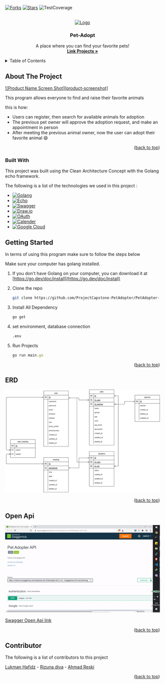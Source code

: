 <div id="top"></div>



<!-- PROJECT SHIELDS -->
<!--
*** https://www.markdownguide.org/basic-syntax/#reference-style-links
-->
[![Forks][forks-shield]][Forks-url]
[![Stars][Stars-shield]][Stars-url]
![TestCoverage](https://img.shields.io/badge/Test_Coverage-100%25-green)


<!-- PROJECT LOGO -->
<br />
<div align="center">
  <a href="https://github.com/othneildrew/Pet-Adopt">
    <img src="images/logo.png" alt="Logo" width="80" height="80">
  </a>

  <h3 align="center">Pet-Adopt</h3>

  <p align="center">
    A place where you can find your favorite pets!
    <br />
    <a href="https://github.com/ProjectCapstone-PetAdopter/PetAdopter-Backend"><strong>Link Projects »</strong></a>
    <br />
  </p>
</div>



<!-- TABLE OF CONTENTS -->
<details>
  <summary>Table of Contents</summary>
  <ol>
    <li>
      <a href="#about-the-project">About The Project</a>
      <ul>
        <li><a href="#built-with">Built With</a></li>
      </ul>
    </li>
    <li>
      <a href="#getting-started">Getting Started</a>
      <ul>
        <li><a href="#prerequisites">Prerequisites</a></li>
      </ul>
    </li>
    <li><a href="#erd">ERD</a></li>
    <li><a href="#open-api">Open Api</a></li>
    <li><a href="#contributor">Contributor</a></li>
  </ol>
</details>



<!-- ABOUT THE PROJECT -->
## About The Project

[![Product Name Screen Shot][product-screenshot]](https://example.com)

This program allows everyone to find and raise their favorite animals

this is how:
* Users can register, then search for available animals for adoption
* The previous pet owner will approve the adoption request, and make an appointment in person
* After meeting the previous animal owner, now the user can adopt their favorite animal :smile:

<p align="right">(<a href="#top">back to top</a>)</p>



### Built With

This project was built using the Clean Architecture Concept with the Golang echo framework.

The following is a list of the technologies we used in this project :

* [![Golang]][Golang-url]
* [![Echo]][Echo-url]
* [![Swagger]][Swagger-url]
* [![Draw.io]][Draw-url]
* [![OAuth]][OAuth-url]
* [![Calender]][Calender-url]
* [![Google Cloud]][cgp-url]


<!-- GETTING STARTED -->
## Getting Started
In terms of using this program make sure to follow the steps below

Make sure your computer has golang installed.

1. If you don't have Golang on your computer, you can download it at [https://go.dev/doc/install](https://go.dev/doc/install)

2. Clone the repo
   ```sh
   git clone https://github.com/ProjectCapstone-PetAdopter/PetAdopter-Backend.git
   ```

3. Install All Dependency
   ```sh
   go get
   ```

3. set environment, database connection
   ```sh
   .env
   ```

4. Run Projects
   ```js
   go run main.go
   ```

<p align="right">(<a href="#top">back to top</a>)</p>

<!-- ROADMAP -->
## ERD
<img src="readme/erd.jpg" alt="erd">

<p align="right">(<a href="#top">back to top</a>)</p>

## Open Api
<img src="readme/swagger.gif" >

[Swagger Open Api link](https://app.swaggerhub.com/apis-docs/Capstone-tim1/PetAdopter-tim1/1.0.0)

 


<p align="right">(<a href="#top">back to top</a>)</p>

<!-- CONTRIBUTING -->
## Contributor


The following is a list of contributors to this project

[Lukman Hafidz](https://github.com/lukmanhafidz) - [Rizuna diva](https://github.com/rizunadiva) - [Ahmad Reski](https://github.com/reski-id)



<p align="right">(<a href="#top">back to top</a>)</p>



<!-- MARKDOWN LINKS & IMAGES -->
<!-- https://www.markdownguide.org/basic-syntax/#reference-style-links -->

[forks-shield]: 	https://img.shields.io/github/forks/ProjectCapstone-PetAdopter/PetAdopter-Backend

[Forks-url]: https://google.com
[Stars-url]: https://google.com

[Stars-shield]: 	https://img.shields.io/github/stars/ProjectCapstone-PetAdopter/PetAdopter-Backend

[Golang]: https://img.shields.io/badge/Golang-Golang-9cf
[Golang-url]: https://go.dev/

[Echo]: https://img.shields.io/badge/Golang-Echo-9cf
[Echo-url]: https://echo.labstack.com/

[Swagger]: https://img.shields.io/badge/SwaggerHub-OpenApi-success
[Swagger-url]: https://app.swaggerhub.com/apis-docs/Capstone-tim1/PetAdopter-tim1/1.0.0

[Draw.io]: https://img.shields.io/badge/Draw.io-ERD-red
[Draw-url]: https://github.com/ProjectCapstone-PetAdopter/PetAdopter-Backend/tree/readme#erd

[OAuth]: https://img.shields.io/badge/OAuth-Google-informational
[OAuth-url]: https://google.com

[Calender]: https://img.shields.io/badge/Calender-Google-blue
[Calender-url]: https://google.com

[Google Cloud]: https://img.shields.io/badge/Google%20Cloud-Google-informational
[cgp-url]: https://google.com

